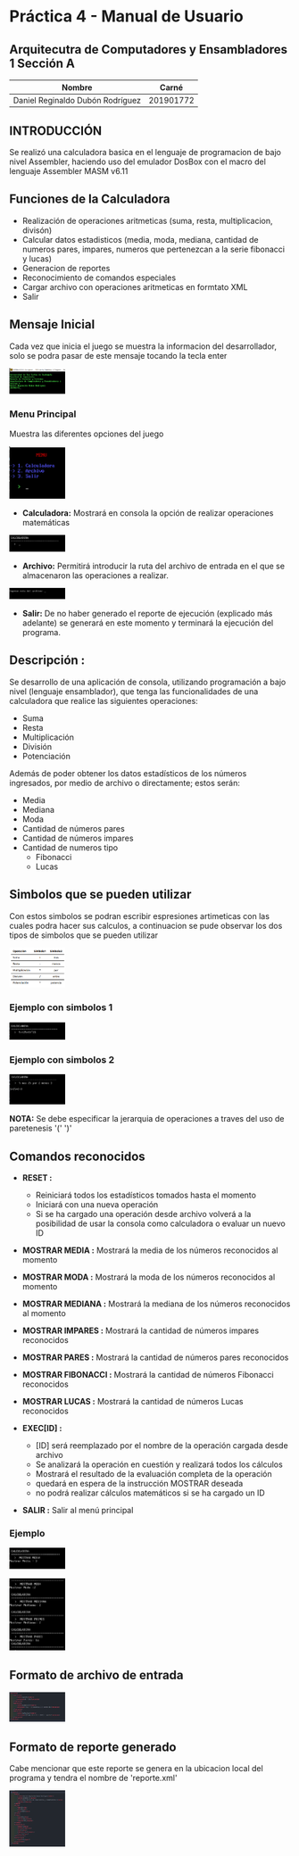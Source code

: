 # Práctica 4 - Manual de Usuario

## Arquitecutra de Computadores y Ensambladores 1 Sección A
| Nombre                           | Carné                                      |
|:--------------------------------:|:------------------------------------------:|
| Daniel Reginaldo Dubón Rodríguez | 201901772                                  |

## INTRODUCCIÓN

Se realizó una calculadora basica en el lenguaje de programacion de bajo nivel Assembler, haciendo uso del emulador DosBox con el macro del lenguaje Assembler MASM v6.11               				

## Funciones de la Calculadora
- Realización de operaciones aritmeticas (suma, resta, multiplicacion, divisón)
- Calcular datos estadisticos (media, moda, mediana, cantidad de numeros pares, impares, numeros que pertenezcan a la serie fibonacci y lucas)
- Generacion de reportes
- Reconocimiento de comandos especiales
- Cargar archivo con operaciones aritmeticas en formtato XML
- Salir

## Mensaje Inicial

Cada vez que inicia el juego se muestra la informacion del desarrollador, solo se podra pasar de este mensaje tocando la tecla enter

<img src="./Imagenes/me.png" alt="drawing" style="width:100px;"/><br>

### Menu Principal

Muestra las diferentes opciones del juego

<img src="./Imagenes/menu2.png" alt="drawing" style="width:100px;"/><br>

- **Calculadora:** Mostrará en consola la opción de realizar operaciones matemáticas

<img src="./Imagenes/calc.png" alt="drawing" style="width:100px;"/><br>

- **Archivo:** Permitirá introducir la ruta del archivo de entrada en el que se almacenaron las operaciones a realizar.

<img src="./Imagenes/archivo2.png" alt="drawing" style="width:100px;"/><br>

- **Salir:** De no haber generado el reporte de ejecución (explicado más adelante) se generará en este momento y
terminará la ejecución del programa.

## Descripción :
Se desarrollo de una aplicación de consola, utilizando programación a bajo nivel (lenguaje
ensamblador), que tenga las funcionalidades de una calculadora que realice las siguientes operaciones:

- Suma
- Resta
- Multiplicación
- División
- Potenciación
  
Además de poder obtener los datos estadísticos de los números ingresados, por medio de archivo o
directamente; estos serán:

- Media
- Mediana
- Moda
- Cantidad de números pares
- Cantidad de números impares
- Cantidad de numeros tipo
  - Fibonacci
  - Lucas


## Simbolos que se pueden utilizar

Con estos simbolos se podran escribir espresiones artimeticas con las cuales podra hacer sus calculos, a continuacion se pude observar los dos tipos de simbolos que se pueden utilizar

<img src="./Imagenes/sim1.png" alt="drawing" style="width:100px;"/><br>

### Ejemplo con simbolos 1

<img src="./Imagenes/aritmetica1.png" alt="drawing" style="width:100px;"/><br>

### Ejemplo con simbolos 2

<img src="./Imagenes/aritmetica2.png" alt="drawing" style="width:100px;"/><br>

**NOTA:** Se debe especificar la jerarquia de operaciones a traves del uso de paretenesis '(' ')'


## Comandos reconocidos
- **RESET :** 

  - Reiniciará todos los estadísticos tomados hasta el momento
  - Iniciará con una nueva operación
  - Si se ha cargado una operación desde archivo volverá a la posibilidad de usar la consola como calculadora o evaluar un nuevo ID

- **MOSTRAR MEDIA :** Mostrará la media de los números reconocidos al momento

- **MOSTRAR MODA :** Mostrará la moda de los números reconocidos al momento

- **MOSTRAR MEDIANA :** Mostrará la mediana de los números reconocidos al momento

- **MOSTRAR IMPARES :** Mostrará la cantidad de números impares reconocidos

- **MOSTRAR PARES :** Mostrará la cantidad de números pares reconocidos

- **MOSTRAR FIBONACCI :** Mostrará la cantidad de números Fibonacci reconocidos

- **MOSTRAR LUCAS :** Mostrará la cantidad de números Lucas reconocidos

- **EXEC[ID] :**

  - [ID] será reemplazado por el nombre de la operación cargada desde archivo
  - Se analizará la operación en cuestión y realizará todos los cálculos
  - Mostrará el resultado de la evaluación completa de la operación
  - quedará en espera de la instrucción MOSTRAR deseada
  - no podrá realizar cálculos matemáticos si se ha cargado un ID

- **SALIR :** Salir al menú principal

### Ejemplo

<img src="./Imagenes/comandosCalc.png" alt="drawing" style="width:100px;"/><br>

<img src="./Imagenes/comandosCalc2.png" alt="drawing" style="width:100px;"/><br>

## Formato de archivo de entrada

<img src="./Imagenes/entradaxml.png" alt="drawing" style="width:100px;"/><br>

## Formato de reporte generado

Cabe mencionar que este reporte se genera en la ubicacion local del programa y tendra el nombre de 'reporte.xml'

<img src="./Imagenes/reporte.png" alt="drawing" style="width:100px;"/><br>